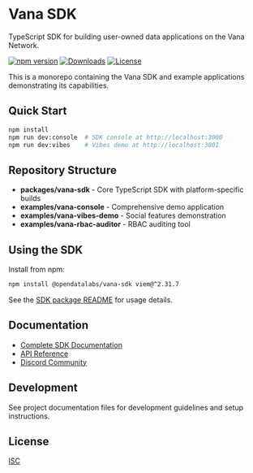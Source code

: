 # Vana SDK

TypeScript SDK for building user-owned data applications on the Vana Network.

[![npm version](https://img.shields.io/npm/v/@opendatalabs/vana-sdk)](https://www.npmjs.com/package/@opendatalabs/vana-sdk)
[![Downloads](https://img.shields.io/npm/dm/@opendatalabs/vana-sdk)](https://www.npmjs.com/package/@opendatalabs/vana-sdk)
[![License](https://img.shields.io/npm/l/@opendatalabs/vana-sdk)](./LICENSE)

This is a monorepo containing the Vana SDK and example applications demonstrating its capabilities.

## Quick Start

```bash
npm install
npm run dev:console  # SDK console at http://localhost:3000
npm run dev:vibes    # Vibes demo at http://localhost:3001
```

## Repository Structure

- **packages/vana-sdk** - Core TypeScript SDK with platform-specific builds
- **examples/vana-console** - Comprehensive demo application
- **examples/vana-vibes-demo** - Social features demonstration
- **examples/vana-rbac-auditor** - RBAC auditing tool

## Using the SDK

Install from npm:

```bash
npm install @opendatalabs/vana-sdk viem@^2.31.7
```

See the [SDK package README](./packages/vana-sdk/README.md) for usage details.

## Documentation

- [Complete SDK Documentation](https://docs.vana.org/sdk)
- [API Reference](https://vana-com.github.io/vana-sdk)
- [Discord Community](https://discord.gg/vanabuilders)

## Development

See project documentation files for development guidelines and setup instructions.

## License

[ISC](./LICENSE)

